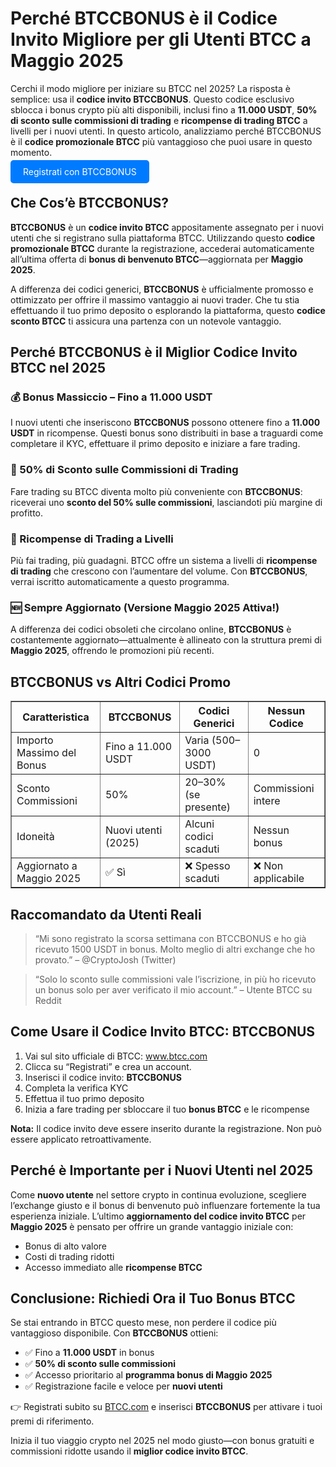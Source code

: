 <h1>Perché BTCCBONUS è il Codice Invito Migliore per gli Utenti BTCC a Maggio 2025</h1>

<p>Cerchi il modo migliore per iniziare su BTCC nel 2025? La risposta è semplice: usa il <strong>codice invito BTCCBONUS</strong>. Questo codice esclusivo sblocca i bonus crypto più alti disponibili, inclusi fino a <strong>11.000 USDT</strong>, <strong>50% di sconto sulle commissioni di trading</strong> e <strong>ricompense di trading BTCC</strong> a livelli per i nuovi utenti. In questo articolo, analizziamo perché BTCCBONUS è il <strong>codice promozionale BTCC</strong> più vantaggioso che puoi usare in questo momento.</p>
<p><a href="https://partner.btcc.com/us/c/BTCCBONUS/9303" target="_blank" style="color: white; background-color: #007bff; padding: 10px 20px; text-decoration: none; border-radius: 5px;">Registrati con BTCCBONUS</a></p>

<h2>Che Cos’è BTCCBONUS?</h2>
<p><strong>BTCCBONUS</strong> è un <strong>codice invito BTCC</strong> appositamente assegnato per i nuovi utenti che si registrano sulla piattaforma BTCC. Utilizzando questo <strong>codice promozionale BTCC</strong> durante la registrazione, accederai automaticamente all’ultima offerta di <strong>bonus di benvenuto BTCC</strong>—aggiornata per <strong>Maggio 2025</strong>.</p>
<p>A differenza dei codici generici, <strong>BTCCBONUS</strong> è ufficialmente promosso e ottimizzato per offrire il massimo vantaggio ai nuovi trader. Che tu stia effettuando il tuo primo deposito o esplorando la piattaforma, questo <strong>codice sconto BTCC</strong> ti assicura una partenza con un notevole vantaggio.</p>

<h2>Perché BTCCBONUS è il Miglior Codice Invito BTCC nel 2025</h2>

<h3>💰 Bonus Massiccio – Fino a 11.000 USDT</h3>
<p>I nuovi utenti che inseriscono <strong>BTCCBONUS</strong> possono ottenere fino a <strong>11.000 USDT</strong> in ricompense. Questi bonus sono distribuiti in base a traguardi come completare il KYC, effettuare il primo deposito e iniziare a fare trading.</p>

<h3>🧾 50% di Sconto sulle Commissioni di Trading</h3>
<p>Fare trading su BTCC diventa molto più conveniente con <strong>BTCCBONUS</strong>: riceverai uno <strong>sconto del 50% sulle commissioni</strong>, lasciandoti più margine di profitto.</p>

<h3>🎁 Ricompense di Trading a Livelli</h3>
<p>Più fai trading, più guadagni. BTCC offre un sistema a livelli di <strong>ricompense di trading</strong> che crescono con l’aumentare del volume. Con <strong>BTCCBONUS</strong>, verrai iscritto automaticamente a questo programma.</p>

<h3>🆕 Sempre Aggiornato (Versione Maggio 2025 Attiva!)</h3>
<p>A differenza dei codici obsoleti che circolano online, <strong>BTCCBONUS</strong> è costantemente aggiornato—attualmente è allineato con la struttura premi di <strong>Maggio 2025</strong>, offrendo le promozioni più recenti.</p>

<h2>BTCCBONUS vs Altri Codici Promo</h2>
<table border="1" cellpadding="8" cellspacing="0">
  <thead>
    <tr>
      <th>Caratteristica</th>
      <th>BTCCBONUS</th>
      <th>Codici Generici</th>
      <th>Nessun Codice</th>
    </tr>
  </thead>
  <tbody>
    <tr>
      <td>Importo Massimo del Bonus</td>
      <td>Fino a 11.000 USDT</td>
      <td>Varia (500–3000 USDT)</td>
      <td>0</td>
    </tr>
    <tr>
      <td>Sconto Commissioni</td>
      <td>50%</td>
      <td>20–30% (se presente)</td>
      <td>Commissioni intere</td>
    </tr>
    <tr>
      <td>Idoneità</td>
      <td>Nuovi utenti (2025)</td>
      <td>Alcuni codici scaduti</td>
      <td>Nessun bonus</td>
    </tr>
    <tr>
      <td>Aggiornato a Maggio 2025</td>
      <td>✅ Sì</td>
      <td>❌ Spesso scaduti</td>
      <td>❌ Non applicabile</td>
    </tr>
  </tbody>
</table>

<h2>Raccomandato da Utenti Reali</h2>
<blockquote>
  “Mi sono registrato la scorsa settimana con BTCCBONUS e ho già ricevuto 1500 USDT in bonus. Molto meglio di altri exchange che ho provato.” – @CryptoJosh (Twitter)
</blockquote>
<blockquote>
  “Solo lo sconto sulle commissioni vale l’iscrizione, in più ho ricevuto un bonus solo per aver verificato il mio account.” – Utente BTCC su Reddit
</blockquote>

<h2>Come Usare il Codice Invito BTCC: BTCCBONUS</h2>
<ol>
  <li>Vai sul sito ufficiale di BTCC: <a href="https://www.btcc.com" target="_blank" rel="noopener noreferrer">www.btcc.com</a></li>
  <li>Clicca su “Registrati” e crea un account.</li>
  <li>Inserisci il codice invito: <strong>BTCCBONUS</strong></li>
  <li>Completa la verifica KYC</li>
  <li>Effettua il tuo primo deposito</li>
  <li>Inizia a fare trading per sbloccare il tuo <strong>bonus BTCC</strong> e le ricompense</li>
</ol>
<p><strong>Nota:</strong> Il codice invito deve essere inserito durante la registrazione. Non può essere applicato retroattivamente.</p>

<h2>Perché è Importante per i Nuovi Utenti nel 2025</h2>
<p>Come <strong>nuovo utente</strong> nel settore crypto in continua evoluzione, scegliere l’exchange giusto e il bonus di benvenuto può influenzare fortemente la tua esperienza iniziale. L’ultimo <strong>aggiornamento del codice invito BTCC</strong> per <strong>Maggio 2025</strong> è pensato per offrire un grande vantaggio iniziale con:</p>
<ul>
  <li>Bonus di alto valore</li>
  <li>Costi di trading ridotti</li>
  <li>Accesso immediato alle <strong>ricompense BTCC</strong></li>
</ul>

<h2>Conclusione: Richiedi Ora il Tuo Bonus BTCC</h2>
<p>Se stai entrando in BTCC questo mese, non perdere il codice più vantaggioso disponibile. Con <strong>BTCCBONUS</strong> ottieni:</p>
<ul>
  <li>✅ Fino a <strong>11.000 USDT</strong> in bonus</li>
  <li>✅ <strong>50% di sconto sulle commissioni</strong></li>
  <li>✅ Accesso prioritario al <strong>programma bonus di Maggio 2025</strong></li>
  <li>✅ Registrazione facile e veloce per <strong>nuovi utenti</strong></li>
</ul>
<p>👉 Registrati subito su <a href="https://www.btcc.com" target="_blank" rel="noopener noreferrer">BTCC.com</a> e inserisci <strong>BTCCBONUS</strong> per attivare i tuoi premi di riferimento.</p>

<p>Inizia il tuo viaggio crypto nel 2025 nel modo giusto—con bonus gratuiti e commissioni ridotte usando il <strong>miglior codice invito BTCC</strong>.</p>
